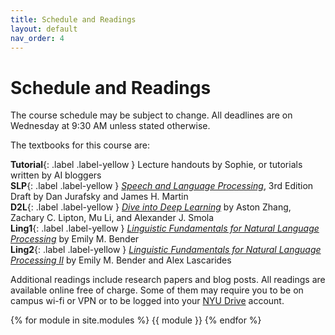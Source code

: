 ```yaml
---
title: Schedule and Readings
layout: default
nav_order: 4
---
```


# Schedule and Readings

The course schedule may be subject to change. All deadlines are on Wednesday at 9:30 AM unless stated otherwise.

The textbooks for this course are:

**Tutorial**{: .label .label-yellow } Lecture handouts by Sophie, or tutorials written by AI bloggers<br />
**SLP**{: .label .label-yellow } [_Speech and Language Processing_](https://web.stanford.edu/~jurafsky/slp3/), 3rd Edition Draft by Dan Jurafsky and James H. Martin<br />
**D2L**{: .label .label-yellow } [_Dive into Deep Learning_](https://d2l.ai/index.html) by Aston Zhang, Zachary C. Lipton, Mu Li, and Alexander J. Smola<br />
**Ling1**{: .label .label-yellow }
[_Linguistic Fundamentals for Natural Language Processing_](https://link.springer.com/book/10.1007/978-3-031-02150-3) by Emily M. Bender<br />
**Ling2**{: .label .label-yellow }
[_Linguistic Fundamentals for Natural Language Processing II_](https://link.springer.com/book/10.1007/978-3-031-02172-5) by Emily M. Bender and Alex Lascarides

Additional readings include research papers and blog posts. All readings are available online free of charge. Some of them may require you to be on campus wi-fi or VPN or to be logged into your [NYU Drive](https://www.nyu.edu/life/information-technology/communication-and-collaboration/document-collaboration-and-sharing/nyu-drive.html) account.

{% for module in site.modules %}
{{ module }}
{% endfor %}